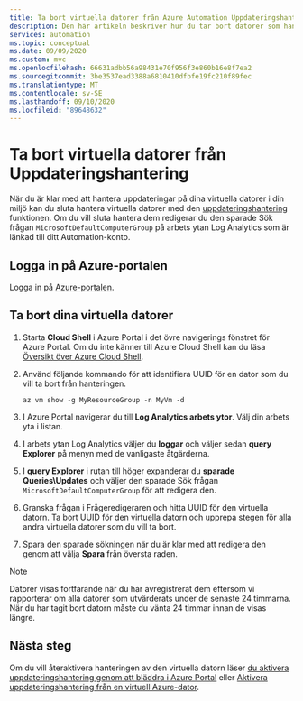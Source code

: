 ```yaml
---
title: Ta bort virtuella datorer från Azure Automation Uppdateringshantering
description: Den här artikeln beskriver hur du tar bort datorer som hanteras med Uppdateringshantering.
services: automation
ms.topic: conceptual
ms.date: 09/09/2020
ms.custom: mvc
ms.openlocfilehash: 66631adbb56a98431e70f956f3e860b16e8f7ea2
ms.sourcegitcommit: 3be3537ead3388a6810410dfbfe19fc210f89fec
ms.translationtype: MT
ms.contentlocale: sv-SE
ms.lasthandoff: 09/10/2020
ms.locfileid: "89648632"
---
```

# <a name="remove-vms-from-update-management"></a>Ta bort virtuella datorer från Uppdateringshantering

När du är klar med att hantera uppdateringar på dina virtuella datorer i din miljö kan du sluta hantera virtuella datorer med den [uppdateringshantering](update-mgmt-overview.md) funktionen. Om du vill sluta hantera dem redigerar du den sparade Sök frågan `MicrosoftDefaultComputerGroup` på arbets ytan Log Analytics som är länkad till ditt Automation-konto.

## <a name="sign-into-the-azure-portal"></a>Logga in på Azure-portalen

Logga in på [Azure-portalen](https://portal.azure.com).

## <a name="to-remove-your-vms"></a>Ta bort dina virtuella datorer

1. Starta **Cloud Shell** i Azure Portal i det övre navigerings fönstret för Azure Portal. Om du inte känner till Azure Cloud Shell kan du läsa [Översikt över Azure Cloud Shell](../../cloud-shell/overview.md).

2. Använd följande kommando för att identifiera UUID för en dator som du vill ta bort från hanteringen.

    ```azurecli
    az vm show -g MyResourceGroup -n MyVm -d
    ```

3. I Azure Portal navigerar du till **Log Analytics arbets ytor**. Välj din arbets yta i listan.

4. I arbets ytan Log Analytics väljer du **loggar** och väljer sedan **query Explorer** på menyn med de vanligaste åtgärderna.

5. I **query Explorer** i rutan till höger expanderar du **sparade Queries\Updates** och väljer den sparade Sök frågan `MicrosoftDefaultComputerGroup` för att redigera den.

6. Granska frågan i Frågeredigeraren och hitta UUID för den virtuella datorn. Ta bort UUID för den virtuella datorn och upprepa stegen för alla andra virtuella datorer som du vill ta bort.

7. Spara den sparade sökningen när du är klar med att redigera den genom att välja **Spara** från översta raden.

>[!NOTE]
>Datorer visas fortfarande när du har avregistrerat dem eftersom vi rapporterar om alla datorer som utvärderats under de senaste 24 timmarna. När du har tagit bort datorn måste du vänta 24 timmar innan de visas längre.

## <a name="next-steps"></a>Nästa steg

Om du vill återaktivera hanteringen av den virtuella datorn läser [du aktivera uppdateringshantering genom att bläddra i Azure Portal](update-mgmt-enable-portal.md) eller [Aktivera uppdateringshantering från en virtuell Azure-dator](update-mgmt-enable-vm.md).